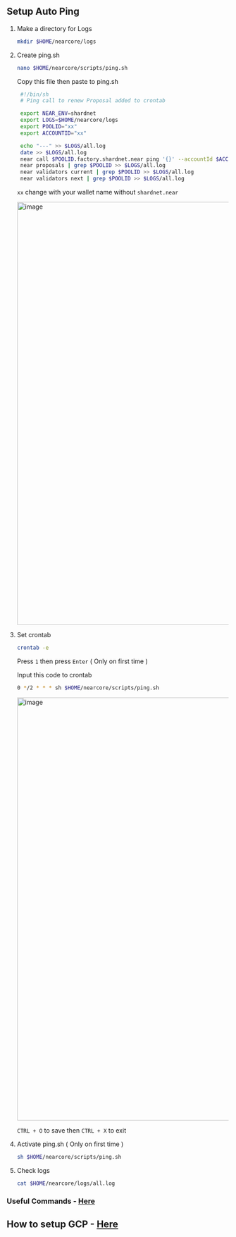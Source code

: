 ## Setup Auto Ping

1. Make a directory for Logs

   ```bash
   mkdir $HOME/nearcore/logs
   ```
   
2. Create ping.sh

   ```bash
   nano $HOME/nearcore/scripts/ping.sh
   ```
   
   Copy this file then paste to ping.sh
   
   ```bash
    #!/bin/sh
    # Ping call to renew Proposal added to crontab

    export NEAR_ENV=shardnet
    export LOGS=$HOME/nearcore/logs
    export POOLID="xx"
    export ACCOUNTID="xx"

    echo "---" >> $LOGS/all.log
    date >> $LOGS/all.log
    near call $POOLID.factory.shardnet.near ping '{}' --accountId $ACCOUNTID.shardnet.near --gas=300000000000000 >> $LOGS/all.log
    near proposals | grep $POOLID >> $LOGS/all.log
    near validators current | grep $POOLID >> $LOGS/all.log
    near validators next | grep $POOLID >> $LOGS/all.log
    ```
    
    `xx` change with your wallet name without `shardnet.near`
    
    <img width="960" alt="image" src="https://user-images.githubusercontent.com/78410824/181924800-28b2c8c5-8af4-47ac-83a5-8ba538e2652d.png">

    
3. Set crontab

    ```bash
    crontab -e
    ```
    
    Press `1` then press `Enter` ( Only on first time )
    
    Input this code to crontab
    
    ```bash
    0 */2 * * * sh $HOME/nearcore/scripts/ping.sh
    ```
    
    <img width="960" alt="image" src="https://user-images.githubusercontent.com/78410824/181924889-5caf8330-38f0-48d0-b000-9f38b154e3c0.png">
    
    `CTRL + O` to save then `CTRL + X` to exit
    
4. Activate ping.sh ( Only on first time )

    ```bash
    sh $HOME/nearcore/scripts/ping.sh
    ```
    
5. Check logs

    ```bash
    cat $HOME/nearcore/logs/all.log
    ```
    
### Useful Commands - [Here](https://github.com/0xachraf/stakewars/blob/main/useful.md)

    
## How to setup GCP - [Here](https://github.com/0xachraf/stakewars/blob/main/README.md)
